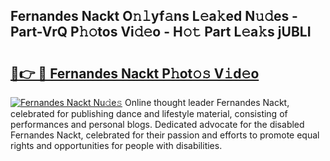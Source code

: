 ## Fernandes Nackt O𝚗𝚕yf𝚊ns L𝚎a𝚔ed N𝚞𝚍es - Part-VrQ P𝚑𝚘tos Vi𝚍𝚎o - H𝚘𝚝 Part L𝚎a𝚔s jUBLI

# <h2><a href="http://kf92a5.oniu.top/?m=Fernandes+Nackt">🔗👉 🔴 Fernandes Nackt P𝚑ot𝚘𝚜 V𝚒d𝚎o</a></h2>

[![Fernandes Nackt Nu𝚍e𝚜](https://i.imgur.com/0qMVB7G.gif)](http://kf92a5.oniu.top/?m=Fernandes+Nackt)
Online thought leader Fernandes Nackt, celebrated for publishing dance and lifestyle material, consisting of performances and personal blogs. Dedicated advocate for the disabled Fernandes Nackt, celebrated for their passion and efforts to promote equal rights and opportunities for people with disabilities.  
